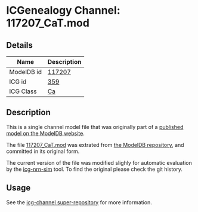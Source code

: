 # ICGenealogy Channel: 117207\_CaT.mod

## Details

Name | Description
---- | -----------
ModelDB id | [117207](http://senselab.med.yale.edu/ModelDB/ShowModel.cshtml?model=117207)
ICG id | [359](http://icg.neurotheory.ox.ac.uk/channels/3/359)
ICG Class | [Ca](http://icg.neurotheory.ox.ac.uk/channels/3)

## Description

This is a single channel model file that was originally part of a [published model on the ModelDB website](http://senselab.med.yale.edu/mModelDB/ShowModel.cshtml?model=117207).


The file [117207\_CaT.mod](117207_CaT.mod) was extrated from [the ModelDB repository](http://senselab.med.yale.edu/ModelDB/ShowModel.cshtml?model=117207), and committed in its original form.

The current version of the file was modified slighly for automatic evaluation by the [icg-nrn-sim](https://github.com/icgenealogy/icg-nrn-sim) tool. To find the original please check the git history.


## Usage

See the [icg-channel super-repository](https://github.com/icgenealogy/icg-channels) for more information.